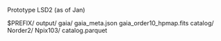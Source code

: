 Prototype LSD2 (as of Jan)

$PREFIX/
    output/
        gaia/
            gaia_meta.json
            gaia_order10_hpmap.fits
            catalog/
                Norder2/
                    Npix103/
                        catalog.parquet
